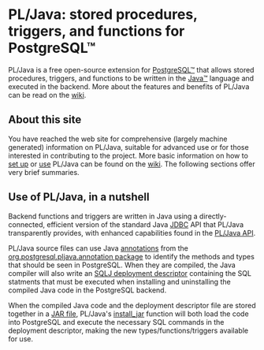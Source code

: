 # PL/Java: stored procedures, triggers, and functions for PostgreSQL™

PL/Java is a free open-source extension for [PostgreSQL™][pgsql] that allows
stored procedures, triggers, and functions to be written in the
[Java™][java] language and executed in the backend. More about the features
and benefits of PL/Java can be read on the [wiki][].

[pgsql]: http://www.postgresql.org/
[java]: https://www.oracle.com/java/
[wiki]: https://github.com/tada/pljava/wiki

## About this site

You have reached the web site for comprehensive (largely machine generated)
information on PL/Java, suitable for advanced use or for those interested in
contributing to the project. More basic information on how to [set up][iguide]
or [use][uguide] PL/Java can be found on the [wiki][]. The following sections
offer very brief summaries.

[iguide]: https://github.com/tada/pljava/wiki/Installation-guide
[uguide]: https://github.com/tada/pljava/wiki/User-guide

## Use of PL/Java, in a nutshell

Backend functions and triggers are written in Java using a directly-connected,
efficient version of the standard Java [JDBC][] API that PL/Java transparently
provides, with enhanced capabilities found in the [PL/Java API][pljapi].

PL/Java source files can use Java [annotations][] from the
[org.postgresql.pljava.annotation package][oppa] to identify the methods and
types that should be seen in PostgreSQL. When they are compiled, the Java
compiler will also write an [SQLJ deployment descriptor][depdesc] containing
the SQL statments that must be executed when installing and uninstalling the
compiled Java code in the PostgreSQL backend.

When the compiled Java code and the deployment descriptor file are stored
together in a [JAR file][jar], PL/Java\'s [install_jar][] function will both
load the code into PostgreSQL and execute the necessary SQL commands in the
deployment descriptor, making the new types/functions/triggers available for
use.

[JDBC]: https://docs.oracle.com/javase/tutorial/jdbc/
[pljapi]: pljava-api/apidocs/index.html?org/postgresql/pljava/package-summary.html#package_description
[annotations]: https://docs.oracle.com/javase/tutorial/java/annotations/
[oppa]: pljava-api/apidocs/index.html?org/postgresql/pljava/annotation/package-summary.html#package_description
[depdesc]: https://github.com/tada/pljava/wiki/Sql-deployment-descriptor
[jar]: https://docs.oracle.com/javase/tutorial/deployment/jar/index.html
[install_jar]: https://github.com/tada/pljava/wiki/SQL%20Functions#wiki-install_jar
